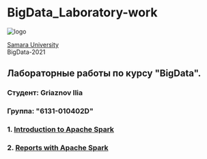 # BigData_Laboratory-work 
![logo](https://ssau.ru/pagefiles/of_docs/Firm%20blocks_left-gorizont_naimenovanie_Rus.png)

[Samara University](https://ssau.ru/) <br/>
BigData-2021
## Лабораторные работы по курсу "BigData".
### Студент: Griaznov Ilia
### Группа: "6131-010402D"

### 1. [Introduction to Apache Spark ](https://github.com/Dark-MonkGI/BigData_SAMARA_UNIVERSITY/tree/main/L1%20-%20Introduction%20to%20Apache%20Spark)
### 2. [Reports with Apache Spark](https://github.com/Dark-MonkGI/BigData_SAMARA_UNIVERSITY/tree/main/L2%20-%20Reports%20with%20Apache%20Spark)


